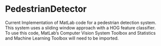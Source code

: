 # PedestrianDetector
Current Implementation of MatLab code for a pedestrian detection system. This system uses a sliding window approach with a HOG feature classifier. To use this code, MatLab’s Computer Vision System Toolbox and Statistics and Machine Learning Toolbox will need to be imported.

